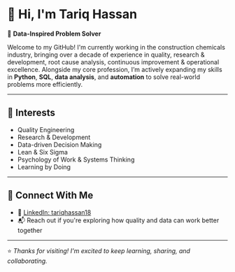 # 👋 Hi, I'm Tariq Hassan

🎯 **Data-Inspired Problem Solver**

Welcome to my GitHub! I'm currently working in the construction chemicals industry, bringing over a decade of experience in quality, research & development, root cause analysis, continuous improvement & operational excellence. Alongside my core profession, I’m actively expanding my skills in **Python**, **SQL**, **data analysis**, and **automation** to solve real-world problems more efficiently.

---

## 🧠 Interests

- Quality Engineering
- Research & Development 
- Data-driven Decision Making  
- Lean & Six Sigma  
- Psychology of Work & Systems Thinking  
- Learning by Doing

---

## 🤝 Connect With Me

- 💼 [LinkedIn: tariqhassan18](https://www.linkedin.com/in/tariqhassan18/)
- 📬 Reach out if you're exploring how quality and data can work better together

---

⭐ *Thanks for visiting! I'm excited to keep learning, sharing, and collaborating.*  
